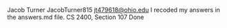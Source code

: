 Jacob Turner
JacobTurner815
jt479618@ohio.edu
I recoded my answers in the answers.md file.
CS 2400, Section 107
Done

